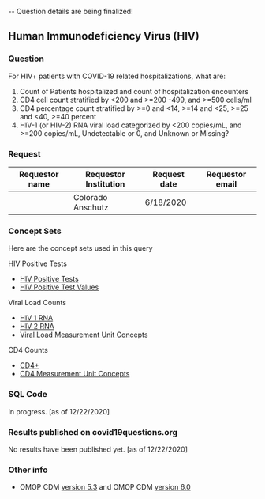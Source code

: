  -- Question details are being finalized!

## Human Immunodeficiency Virus (HIV)

### Question
For HIV+ patients with COVID-19 related hospitalizations, what are:
1) Count of Patients hospitalized and count of hospitalization encounters
2) CD4 cell count stratified by <200 and >=200 -499, and >=500 cells/ml
3) CD4 percentage count stratified by >=0 and <14, >=14 and <25, >=25 and <40, >=40 percent
3) HIV-1 (or HIV-2) RNA viral load categorized by <200 copies/mL, and >=200 copies/mL, Undetectable or 0, and Unknown or Missing?

### Request
| Requestor name | Requestor Institution| Request date | Requestor email               |
|----------------|----------------------|--------------|-------------------------------|
|  | Colorado Anschutz    | 6/18/2020    |  |


### Concept Sets
Here are the concept sets used in this query

HIV Positive Tests
- [HIV Positive Tests](http://atlas-covid19.ohdsi.org/#/conceptset/1458/conceptset-expression)
- [HIV Positive Test Values](http://atlas-covid19.ohdsi.org/#/conceptset/1459/conceptset-expression)
  
Viral Load Counts
- [HIV 1 RNA](http://atlas-covid19.ohdsi.org/#/conceptset/800/conceptset-expression)
- [HIV 2 RNA](http://atlas-covid19.ohdsi.org/#/conceptset/802/conceptset-expression)
- [Viral Load Measurement Unit Concepts](http://atlas-covid19.ohdsi.org/#/conceptset/1461/details)

CD4 Counts
 - [CD4+](http://atlas-covid19.ohdsi.org/#/conceptset/1460/conceptset-expression)
 - [CD4 Measurement Unit Concepts](http://atlas-covid19.ohdsi.org/#/conceptset/1462/details)

### SQL Code
In progress. [as of 12/22/2020]

### Results published on covid19questions.org
No results have been published yet. [as of 12/22/2020]

### Other info
  * OMOP CDM [version 5.3](https://github.com/OHDSI/CommonDataModel/releases/tag/v5.3.0) and OMOP CDM [version 6.0](https://github.com/OHDSI/CommonDataModel/wiki)

